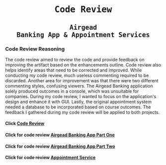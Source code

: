 # <pre align="center">Code Review</pre>

## <pre align="center">Airgead Banking App & Appointment Services</pre>

### Code Review Reasoning

The code review aimed to review the code and provide feedback on improving the artifact based on the enhancements outline. Code review also helps identify areas that need to be corrected and improved. While conducting my code review, much useless commenting required to be discarded. Another area for improvement was that there were two different commenting styles, confusing viewers. The Airgead Banking application solely produced outcomes in a console, which was unsuitable for companies. During my code review, I wanted to focus on the application's design and enhance it with GUI. Lastly, the original appointment system needed a database to be incorporated based on course outcomes. The feedback I gathered during my code review will be applied to both projects.

#### Click [Code Review](https://github.com/isabelrodarte87/CS-499_ePortfolio/blob/CodeReview/README.md#code-review)


#### Click for code review [Airgead Banking App Part One](https://youtu.be/2HvVSMEsoPc)
#### Click for code review [Airgead Banking App Part Two](https://youtu.be/YlSjaP9tfO0)
#### Click for code review [Appointment Service](https://youtu.be/aUXfJsRixOU)
